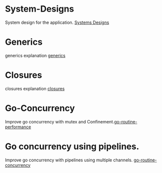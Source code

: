 # System-Designs
System design for the application. [Systems Designs](./systems-design.md)


# Generics 

generics explanation [generics](./go-routine-generics.md)

# Closures 

closures explanation [closures](./go-routine-closures.md)

# Go-Concurrency

Improve go concurrency with mutex and Confinement.[go-routine-performance](./go-routine-performance.md)


# Go concurrency using pipelines. 

Improve go concurrency with pipelines using multiple channels. [go-routine-concurrency](./go-routine-channels.md) 

